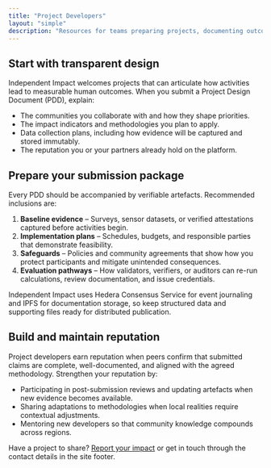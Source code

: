 ```yaml
---
title: "Project Developers"
layout: "simple"
description: "Resources for teams preparing projects, documenting outcomes, and earning reputation on Independent Impact."
---
```


## Start with transparent design

Independent Impact welcomes projects that can articulate how activities lead to measurable human outcomes. When you submit a Project Design Document (PDD), explain:

- The communities you collaborate with and how they shape priorities.
- The impact indicators and methodologies you plan to apply.
- Data collection plans, including how evidence will be captured and stored immutably.
- The reputation you or your partners already hold on the platform.

## Prepare your submission package

Every PDD should be accompanied by verifiable artefacts. Recommended inclusions are:

1. **Baseline evidence** – Surveys, sensor datasets, or verified attestations captured before activities begin.
2. **Implementation plans** – Schedules, budgets, and responsible parties that demonstrate feasibility.
3. **Safeguards** – Policies and community agreements that show how you protect participants and mitigate unintended consequences.
4. **Evaluation pathways** – How validators, verifiers, or auditors can re-run calculations, review documentation, and issue credentials.

Independent Impact uses Hedera Consensus Service for event journaling and IPFS for documentation storage, so keep structured data and supporting files ready for distributed publication.

## Build and maintain reputation

Project developers earn reputation when peers confirm that submitted claims are complete, well-documented, and aligned with the agreed methodology. Strengthen your reputation by:

- Participating in post-submission reviews and updating artefacts when new evidence becomes available.
- Sharing adaptations to methodologies when local realities require contextual adjustments.
- Mentoring new developers so that community knowledge compounds across regions.

Have a project to share? [Report your impact](/report-impact/) or get in touch through the contact details in the site footer.
